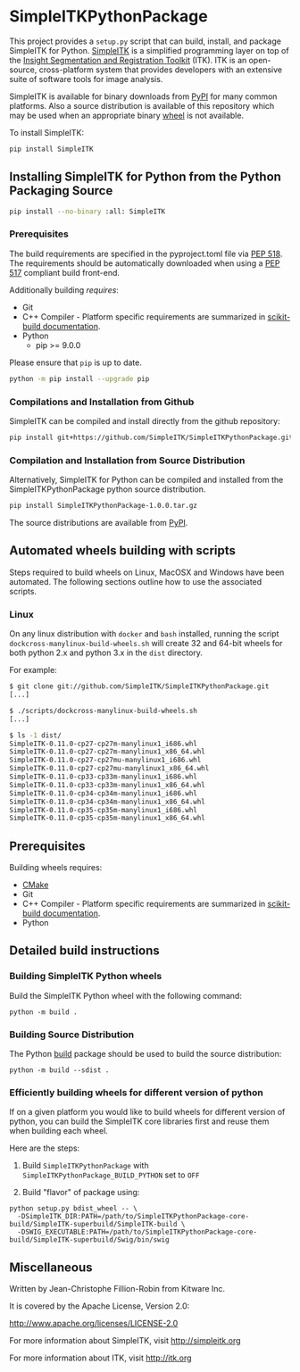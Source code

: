 # SimpleITKPythonPackage

This project provides a `setup.py` script that can build, install, and package SimpleITK for Python. [SimpleITK](http://www.simpleitk.org) is a simplified programming layer on top of the [Insight Segmentation and Registration Toolkit](https://itk.org) (ITK).  ITK is an open-source, cross-platform system that provides developers with an extensive suite of software tools for image analysis.

SimpleITK is available for binary downloads from [PyPI](https://pypi.python.org/pypi/SimpleITK) for many common platforms. Also a source distribution is available of this repository which may be used when an appropriate binary [wheel](http://pythonwheels.com) is not available.

To install SimpleITK:

```bash
pip install SimpleITK
```

## Installing SimpleITK for Python from the Python Packaging Source

```bash
pip install --no-binary :all: SimpleITK
```

### Prerequisites

The build requirements are specified in the pyproject.toml file via [PEP 518](https://peps.python.org/pep-0518/). The requirements should be automatically downloaded when using a [PEP 517](https://peps.python.org/pep-0517/) compliant build front-end.

Additionally building *requires*:
* Git
* C++ Compiler - Platform specific requirements are summarized in [scikit-build documentation](http://scikit-build.readthedocs.io).
* Python
  * pip >= 9.0.0
  
Please ensure that `pip` is up to date.

```bash
python -m pip install --upgrade pip
```

### Compilations and Installation from Github

SimpleITK can be compiled and install directly from the github repository:

```bash
pip install git+https://github.com/SimpleITK/SimpleITKPythonPackage.git -v
```

### Compilation and Installation from Source Distribution

Alternatively, SimpleITK for Python can be compiled and installed from the SimpleITKPythonPackage python source distribution.

```bash
pip install SimpleITKPythonPackage-1.0.0.tar.gz
```

The source distributions are available from [PyPI](https://pypi.python.org/pypi/SimpleITK).

## Automated wheels building with scripts

Steps required to build wheels on Linux, MacOSX and Windows have been automated. The
following sections outline how to use the associated scripts.

### Linux

On any linux distribution with `docker` and `bash` installed, running the script
`dockcross-manylinux-build-wheels.sh` will create 32 and 64-bit wheels for both
python 2.x and python 3.x in the `dist` directory.

For example:

```bash
$ git clone git://github.com/SimpleITK/SimpleITKPythonPackage.git
[...]

$ ./scripts/dockcross-manylinux-build-wheels.sh
[...]

$ ls -1 dist/
SimpleITK-0.11.0-cp27-cp27m-manylinux1_i686.whl
SimpleITK-0.11.0-cp27-cp27m-manylinux1_x86_64.whl
SimpleITK-0.11.0-cp27-cp27mu-manylinux1_i686.whl
SimpleITK-0.11.0-cp27-cp27mu-manylinux1_x86_64.whl
SimpleITK-0.11.0-cp33-cp33m-manylinux1_i686.whl
SimpleITK-0.11.0-cp33-cp33m-manylinux1_x86_64.whl
SimpleITK-0.11.0-cp34-cp34m-manylinux1_i686.whl
SimpleITK-0.11.0-cp34-cp34m-manylinux1_x86_64.whl
SimpleITK-0.11.0-cp35-cp35m-manylinux1_i686.whl
SimpleITK-0.11.0-cp35-cp35m-manylinux1_x86_64.whl
```

## Prerequisites

Building wheels requires:
* [CMake](https://cmake.org)
* Git
* C++ Compiler - Platform specific requirements are summarized in [scikit-build documentation](http://scikit-build.readthedocs.io).
* Python

## Detailed build instructions

### Building SimpleITK Python wheels

Build the SimpleITK Python wheel with the following command:

```
python -m build .
```
### Building Source Distribution

The Python [build](https://pypa-build.readthedocs.io/en/latest/) package should be used to build the source distribution:

```
python -m build --sdist .
```

### Efficiently building wheels for different version of python

If on a given platform you would like to build wheels for different version of python, you can build the SimpleITK core libraries first and reuse them when building each wheel.

Here are the steps:

1. Build `SimpleITKPythonPackage` with `SimpleITKPythonPackage_BUILD_PYTHON` set to `OFF`

2. Build "flavor" of package using:

```
python setup.py bdist_wheel -- \
  -DSimpleITK_DIR:PATH=/path/to/SimpleITKPythonPackage-core-build/SimpleITK-superbuild/SimpleITK-build \
  -DSWIG_EXECUTABLE:PATH=/path/to/SimpleITKPythonPackage-core-build/SimpleITK-superbuild/Swig/bin/swig
```

## Miscellaneous
Written by Jean-Christophe Fillion-Robin from Kitware Inc.

It is covered by the Apache License, Version 2.0:

http://www.apache.org/licenses/LICENSE-2.0

For more information about SimpleITK, visit http://simpleitk.org

For more information about ITK, visit http://itk.org

